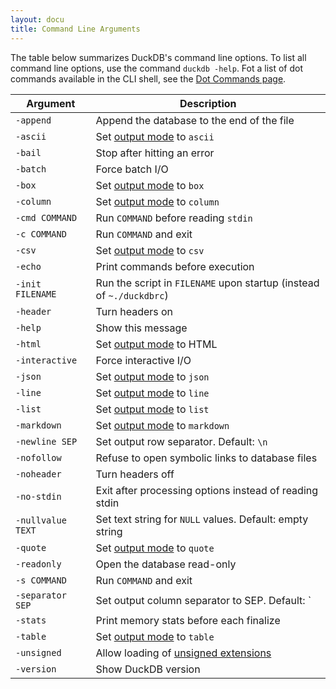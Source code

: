 ```yaml
---
layout: docu
title: Command Line Arguments
---
```


The table below summarizes DuckDB's command line options.
To list all command line options, use the command `duckdb -help`.
Fot a list of dot commands available in the CLI shell, see the [Dot Commands page](dot_commands).

<div class="narrow_table"></div>

<!-- markdownlint-disable MD056 -->

| Argument | Description |
|---|-------|
| `-append`         | Append the database to the end of the file                                            |
| `-ascii`          | Set [output mode](output-formats) to `ascii`                                          |
| `-bail`           | Stop after hitting an error                                                           |
| `-batch`          | Force batch I/O                                                                       |
| `-box`            | Set [output mode](output-formats) to `box`                                            |
| `-column`         | Set [output mode](output-formats) to `column`                                         |
| `-cmd COMMAND`    | Run `COMMAND` before reading `stdin`                                                  |
| `-c COMMAND`      | Run `COMMAND` and exit                                                                |
| `-csv`            | Set [output mode](output-formats) to `csv`                                            |
| `-echo`           | Print commands before execution                                                       |
| `-init FILENAME`  | Run the script in `FILENAME` upon startup (instead of `~./duckdbrc`)                  |
| `-header`         | Turn headers on                                                                       |
| `-help`           | Show this message                                                                     |
| `-html`           | Set [output mode](output-formats) to HTML                                             |
| `-interactive`    | Force interactive I/O                                                                 |
| `-json`           | Set [output mode](output-formats) to `json`                                           |
| `-line`           | Set [output mode](output-formats) to `line`                                           |
| `-list`           | Set [output mode](output-formats) to `list`                                           |
| `-markdown`       | Set [output mode](output-formats) to `markdown`                                       |
| `-newline SEP`    | Set output row separator. Default: `\n`                                               |
| `-nofollow`       | Refuse to open symbolic links to database files                                       |
| `-noheader`       | Turn headers off                                                                      |
| `-no-stdin`       | Exit after processing options instead of reading stdin                                |
| `-nullvalue TEXT` | Set text string for `NULL` values. Default: empty string                              |
| `-quote`          | Set [output mode](output-formats) to `quote`                                          |
| `-readonly`       | Open the database read-only                                                           |
| `-s COMMAND`      | Run `COMMAND` and exit                                                                |
| `-separator SEP`  | Set output column separator to SEP. Default: `|`                                      |
| `-stats`          | Print memory stats before each finalize                                               |
| `-table`          | Set [output mode](output-formats) to `table`                                          |
| `-unsigned`       | Allow loading of [unsigned extensions](../../extensions/overview#unsigned-extensions) |
| `-version`        | Show DuckDB version                                                                   |

<!-- markdownlint-enable MD056 -->